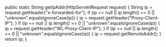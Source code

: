 public static String getIpAddr(HttpServletRequest request) {
		String ip = request.getHeader("x-forwarded-for");
		if (ip == null || ip.length() == 0 || "unknown".equalsIgnoreCase(ip)) {
			ip = request.getHeader("Proxy-Client-IP");
		}
		if (ip == null || ip.length() == 0 || "unknown".equalsIgnoreCase(ip)) {
			ip = request.getHeader("WL-Proxy-Client-IP");
		}
		if (ip == null || ip.length() == 0 || "unknown".equalsIgnoreCase(ip)) {
			ip = request.getRemoteAddr();
		}
		return ip;
	}
